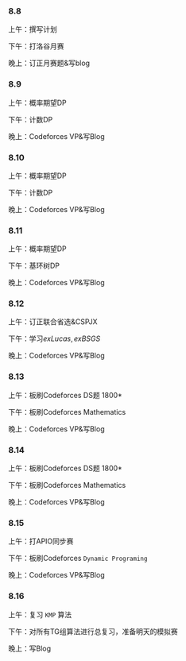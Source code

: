 ### 8.8

上午：撰写计划

下午：打洛谷月赛

晚上：订正月赛题&写blog

### 8.9

上午：概率期望DP

下午：计数DP

晚上：Codeforces VP&写Blog

### 8.10

上午：概率期望DP

下午：计数DP

晚上：Codeforces VP&写Blog

### 8.11

上午：概率期望DP

下午：基环树DP

晚上：Codeforces VP&写Blog

### 8.12

上午：订正联合省选&CSPJX

下午：学习$exLucas,exBSGS$

晚上：Codeforces VP&写Blog

### 8.13

上午：板刷Codeforces DS题 1800*				

下午：板刷Codeforces Mathematics

晚上：Codeforces VP&写Blog

### 8.14

上午：板刷Codeforces DS题 1800*				

下午：板刷Codeforces Mathematics

晚上：Codeforces VP&写Blog

### 8.15

上午：打APIO同步赛

下午：板刷Codeforces $\texttt{Dynamic Programing}$

晚上：Codeforces VP&写Blog

### 8.16

上午：复习 $\texttt{KMP}$ 算法

下午：对所有TG组算法进行总复习，准备明天的模拟赛	

晚上：写Blog